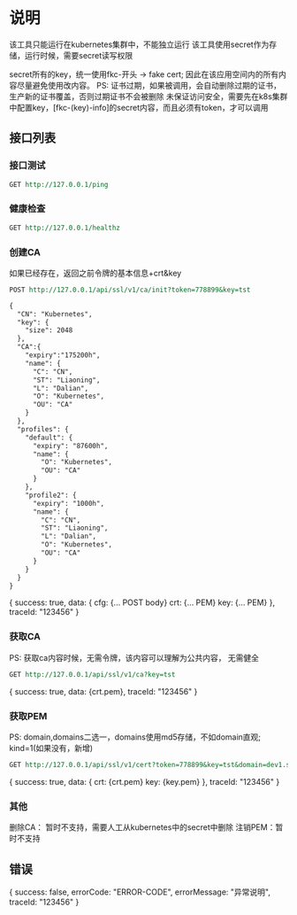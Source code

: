 # 说明

该工具只能运行在kubernetes集群中，不能独立运行
该工具使用secret作为存储，运行时候，需要secret读写权限

secret所有的key，统一使用fkc-开头 -> fake cert; 因此在该应用空间内的所有内容尽量避免使用改内容。
PS: 证书过期，如果被调用，会自动删除过期的证书，生产新的证书覆盖，否则过期证书不会被删除 
    未保证访问安全，需要先在k8s集群中配置key，[fkc-(key)-info]的secret内容，而且必须有token，才可以调用

## 接口列表

### 接口测试
```rest
GET http://127.0.0.1/ping
```

### 健康检查
```rest
GET http://127.0.0.1/healthz
```

### 创建CA
如果已经存在，返回之前令牌的基本信息+crt&key
```rest
POST http://127.0.0.1/api/ssl/v1/ca/init?token=778899&key=tst

{
  "CN": "Kubernetes",
  "key": {
    "size": 2048
  },
  "CA":{
    "expiry":"175200h",
    "name": {
      "C": "CN",
      "ST": "Liaoning",
      "L": "Dalian",
      "O": "Kubernetes",
      "OU": "CA"
    }
  },
  "profiles": {
    "default": {
      "expiry": "87600h",
      "name": {
        "O": "Kubernetes",
        "OU": "CA"
      }
    },
    "profile2": {
      "expiry": "1000h",
      "name": {
        "C": "CN",
        "ST": "Liaoning",
        "L": "Dalian",
        "O": "Kubernetes",
        "OU": "CA"
      }
    }
  }
}
```
{
    success: true,
    data: {
        cfg: {... POST body}
        crt: {... PEM}
        key: {... PEM}
    },
    traceId: "123456"
}

### 获取CA
PS: 获取ca内容时候，无需令牌，该内容可以理解为公共内容， 无需健全
```rest
GET http://127.0.0.1/api/ssl/v1/ca?key=tst
```
{
    success: true,
    data: {crt.pem},
    traceId: "123456"
}

### 获取PEM
PS: domain,domains二选一，domains使用md5存储，不如domain直观; kind=1(如果没有，新增)
```rest
GET http://127.0.0.1/api/ssl/v1/cert?token=778899&key=tst&domain=dev1.sims-cn.com&profile=&kind0&cn=dev01
```
{
    success: true,
    data: {
        crt: {crt.pem}
        key: {key.pem}
    },
    traceId: "123456"
}

### 其他
删除CA： 暂时不支持，需要人工从kubernetes中的secret中删除
注销PEM：暂时不支持

## 错误
{
    success: false,
    errorCode: "ERROR-CODE",
    errorMessage: "异常说明",
    traceId: "123456"
}
